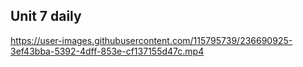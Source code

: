 ## Unit 7 daily

https://user-images.githubusercontent.com/115795739/236690925-3ef43bba-5392-4dff-853e-cf137155d47c.mp4
